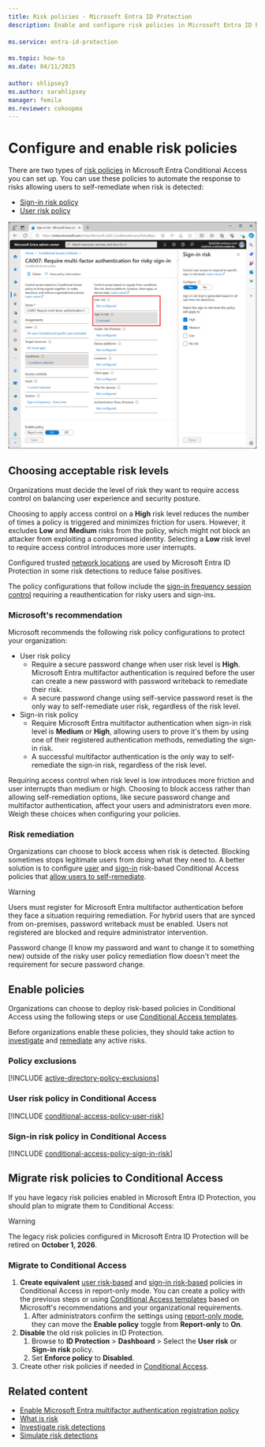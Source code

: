 ```yaml
---
title: Risk policies - Microsoft Entra ID Protection
description: Enable and configure risk policies in Microsoft Entra ID Protection.

ms.service: entra-id-protection

ms.topic: how-to
ms.date: 04/11/2025

author: shlipsey3
ms.author: sarahlipsey
manager: femila
ms.reviewer: cokoopma
---
```

# Configure and enable risk policies

There are two types of [risk policies](concept-identity-protection-policies.md) in Microsoft Entra Conditional Access you can set up. You can use these policies to automate the response to risks allowing users to self-remediate when risk is detected:

- [Sign-in risk policy](#sign-in-risk-policy-in-conditional-access)
- [User risk policy](#user-risk-policy-in-conditional-access)

![Screenshot of a Conditional Access policy showing risk as conditions.](./media/howto-identity-protection-configure-risk-policies/sign-in-risk-conditions.png)

## Choosing acceptable risk levels

Organizations must decide the level of risk they want to require access control on balancing user experience and security posture. 

Choosing to apply access control on a **High** risk level reduces the number of times a policy is triggered and minimizes friction for users. However, it excludes **Low** and **Medium** risks from the policy, which might not block an attacker from exploiting a compromised identity. Selecting a **Low** risk level to require access control introduces more user interrupts.

Configured trusted [network locations](../identity/conditional-access/concept-assignment-network.md#trusted-locations) are used by Microsoft Entra ID Protection in some risk detections to reduce false positives.

The policy configurations that follow include the [sign-in frequency session control](../identity/conditional-access/concept-session-lifetime.md#require-reauthentication-every-time) requiring a reauthentication for risky users and sign-ins.

### Microsoft's recommendation

Microsoft recommends the following risk policy configurations to protect your organization:

- User risk policy
   - Require a secure password change when user risk level is **High**. Microsoft Entra multifactor authentication is required before the user can create a new password with password writeback to remediate their risk.
   - A secure password change using self-service password reset is the only way to self-remediate user risk, regardless of the risk level. 
- Sign-in risk policy
   - Require Microsoft Entra multifactor authentication when sign-in risk level is **Medium** or **High**, allowing users to prove it's them by using one of their registered authentication methods, remediating the sign-in risk.
   - A successful multifactor authentication is the only way to self-remediate the sign-in risk, regardless of the risk level.

Requiring access control when risk level is low introduces more friction and user interrupts than medium or high. Choosing to block access rather than allowing self-remediation options, like secure password change and multifactor authentication, affect your users and administrators even more. Weigh these choices when configuring your policies.

### Risk remediation

Organizations can choose to block access when risk is detected. Blocking sometimes stops legitimate users from doing what they need to. A better solution is to configure [user](#user-risk-policy-in-conditional-access) and [sign-in](#sign-in-risk-policy-in-conditional-access) risk-based Conditional Access policies that [allow users to self-remediate](howto-identity-protection-remediate-unblock.md#user-self-remediation).

> [!WARNING]
> Users must register for Microsoft Entra multifactor authentication before they face a situation requiring remediation. For hybrid users that are synced from on-premises, password writeback must be enabled. Users not registered are blocked and require administrator intervention.
> 
> Password change (I know my password and want to change it to something new) outside of the risky user policy remediation flow doesn't meet the requirement for secure password change.

## Enable policies

Organizations can choose to deploy risk-based policies in Conditional Access using the following steps or use [Conditional Access templates](~/identity/conditional-access/concept-conditional-access-policy-common.md).

Before organizations enable these policies, they should take action to [investigate](howto-identity-protection-investigate-risk.md) and [remediate](howto-identity-protection-remediate-unblock.md) any active risks.

### Policy exclusions

[!INCLUDE [active-directory-policy-exclusions](../includes/entra-policy-exclude-user.md)]

### User risk policy in Conditional Access

[!INCLUDE [conditional-access-policy-user-risk](../includes/conditional-access-policy-user-risk.md)]

### Sign-in risk policy in Conditional Access

[!INCLUDE [conditional-access-policy-sign-in-risk](../includes/conditional-access-policy-sign-in-risk.md)]

## Migrate risk policies to Conditional Access

If you have legacy risk policies enabled in Microsoft Entra ID Protection, you should plan to migrate them to Conditional Access:

> [!WARNING]
> The legacy risk policies configured in Microsoft Entra ID Protection will be retired on **October 1, 2026**.

### Migrate to Conditional Access

1. **Create equivalent** [user risk-based](#user-risk-policy-in-conditional-access) and [sign-in risk-based](#sign-in-risk-policy-in-conditional-access) policies in Conditional Access in report-only mode. You can create a policy with the previous steps or using [Conditional Access templates](~/identity/conditional-access/concept-conditional-access-policy-common.md) based on Microsoft's recommendations and your organizational requirements.
   1. After administrators confirm the settings using [report-only mode](../identity/conditional-access/howto-conditional-access-insights-reporting.md), they can move the **Enable policy** toggle from **Report-only** to **On**.
1. **Disable** the old risk policies in ID Protection.
   1. Browse to **ID Protection** > **Dashboard** > Select the **User risk** or **Sign-in risk** policy.
   1. Set **Enforce policy** to **Disabled**.
1. Create other risk policies if needed in [Conditional Access](~/identity/conditional-access/concept-conditional-access-policy-common.md).

## Related content

- [Enable Microsoft Entra multifactor authentication registration policy](howto-identity-protection-configure-mfa-policy.md)
- [What is risk](concept-identity-protection-risks.md)
- [Investigate risk detections](howto-identity-protection-investigate-risk.md)
- [Simulate risk detections](howto-identity-protection-simulate-risk.md)

